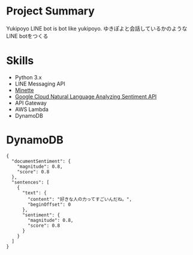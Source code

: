 # Project Summary
Yukipoyo LINE bot is bot like yukipoyo.
ゆきぽよと会話しているかのようなLINE botをつくる

# Skills
- Python 3.x
- LINE Messaging API
- [Minette](https://github.com/uezo/minette-python)
- [Google Cloud Natural Language Analyzing Sentiment API](https://cloud.google.com/natural-language/docs/analyzing-sentiment?hl=en)
- API Gateway
- AWS Lambda
- DynamoDB

# DynamoDB
```
{
  "documentSentiment": {
    "magnitude": 0.8,
    "score": 0.8
  },
  "sentences": [
    {
      "text": {
        "content": "好きな人の力ってすごいんだね。",
        "beginOffset": 0
      },
      "sentiment": {
        "magnitude": 0.8,
        "score": 0.8
      }
    }
  ]
}
```

